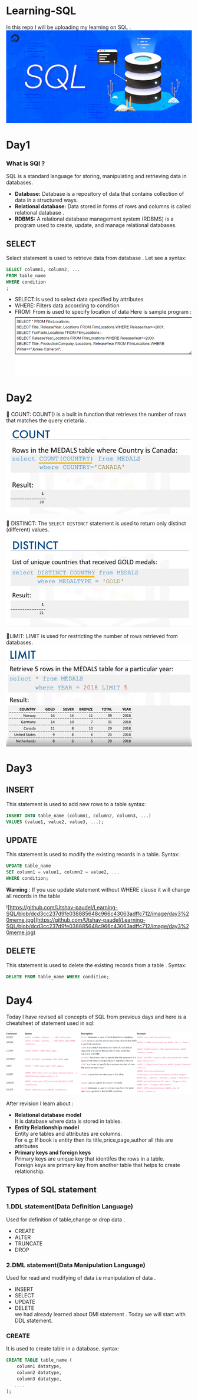 # Learning-SQL
In this repo I will be uploading my learning on SQL .
![alt text](https://github.com/Utshav-paudel/Learning-SQL/blob/c5e6b0447c2456eb0f48901c5370d9b730ae5780/image/sql.jpg)
# Day1
### What is SQl ?
SQL is a standard language for storing, manipulating and retrieving data in databases.
* **Database:** Database is a repository of data that contains collection of data in a structured ways.
* **Relational database:** Data stored in forms of rows and columns is called relational database .
* **RDBMS:** A relational database management system (RDBMS) is a program used to create, update, and manage relational databases.

## SELECT
Select statement is used to retrieve data from database .
Let see a syntax:
```SQL
SELECT column1, column2, ...
FROM table_name
WHERE condition
;
```
* SELECT:Is used to select data specified by attributes
* WHERE: Filters data according to condition
* FROM: From is used to specify location of data
Here is sample program :
![Sample program](https://github.com/Utshav-paudel/Learning-SQL/blob/396c5955c91c1a28587883705087a4bd39d4be46/image/day1.png)
# Day2
:large_blue_diamond: COUNT:
COUNT() is a built in function that retrieves the number of rows that matches the query crietaria .
![alt text](https://github.com/Utshav-paudel/Learning-SQL/blob/860902eb2c60d0c6a81713bf0e893fe89b2e5cb0/image/day%202%20COUNT.png)

:large_blue_diamond: DISTINCT:
The ```SELECT DISTINCT``` statement is used to return only distinct (different) values.
![alt text](https://github.com/Utshav-paudel/Learning-SQL/blob/860902eb2c60d0c6a81713bf0e893fe89b2e5cb0/image/day2%20DISTINCT.png)

:large_blue_diamond:LIMIT: 
LIMIT is used for restricting the number of rows retrieved from databases.
![alt text](https://github.com/Utshav-paudel/Learning-SQL/blob/860902eb2c60d0c6a81713bf0e893fe89b2e5cb0/image/day2%20LIMIT.png)

# Day3
## INSERT
This statement is used to add new rows to a table
syntax:
```SQL
INSERT INTO table_name (column1, column2, column3, ...)
VALUES (value1, value2, value3, ...);
```

## UPDATE
This statement is used to modify the existing records in a table.
Syntax:
```SQL
UPDATE table_name
SET column1 = value1, column2 = value2, ...
WHERE condition;
```
**Warning** : If you use update statement without WHERE clause it will change all records in the table

![https://github.com/Utshav-paudel/Learning-SQL/blob/dcd3cc237d9fe038885648c966c43063adffc712/image/day3%20meme.jpg](https://github.com/Utshav-paudel/Learning-SQL/blob/dcd3cc237d9fe038885648c966c43063adffc712/image/day3%20meme.jpg)

## DELETE
This statement is used to delete the existing records from a table .
Syntax:
```SQL
DELETE FROM table_name WHERE condition;
```

# Day4
Today I have revised all concepts of SQL from previous days and here is a cheatsheet of statement used in sql:

![alt text](https://github.com/Utshav-paudel/Learning-SQL/blob/1b8dbbac687bff11d4209511b168c63d7e133966/image/day4%20cheatsheet.png)

After revision I learn about :
* **Relational database model**<br>
It is database where data is stored in tables.
* **Entity Relationship model**<br>
Entity are tables and attributes are columns.<br>
For e.g: If book is entity then its title,price,page,author all this are attributes
* **Primary keys and foreign keys**<br>
Primary keys are unique key that identifes the rows in a table.<br>
Foreign keys are primary key from another table that helps to create relationship.
## Types of SQL statement
### 1.DDL statement(Data Definition Language)
Used for definition of table,change or drop data .
* CREATE
* ALTER
* TRUNCATE
* DROP<br>
### 2.DML statement(Data Manipulation Language)
Used for read and modifying of data i.e manipulation of data .
* INSERT
* SELECT
* UPDATE
* DELETE<br>
we had already learned about DMl statement .
Today we will start with DDL statement.

### CREATE
It is used to create table in a database.
syntax:
```SQL
CREATE TABLE table_name (
    column1 datatype,
    column2 datatype,
    column3 datatype,
   ....
);
```

